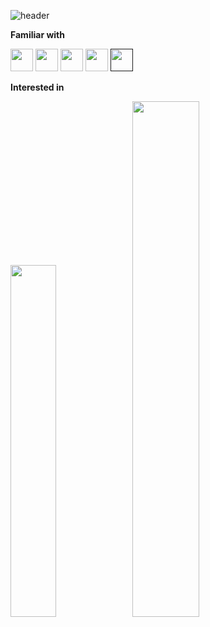 ![header](https://capsule-render.vercel.app/api?type=waving&&&color=add8e6&height=200&section=header&text=Hello,%20I'm%20Yoon&fontSize=36&animation=fadeIn&fontColor=fafafa)



**Familiar with**

<a href="https://unity.com/kr/"><img src="https://img.shields.io/badge/unity-000000?style=for-the-badge&logo=unity&logoColor=#FFFFFF" height="36"/></a>
<a href="https://www.unrealengine.com/ko/unreal-engine-5"><img src="https://img.shields.io/badge/unreal-000000?style=for-the-badge&logo=unrealengine&logoColor=#0E1128" height="36"/></a>
<a href="https://www.python.org/"><img src="https://img.shields.io/badge/python-000000?style=for-the-badge&logo=python&logoColor=#3776AB" height="36"/></a>
<a href="https://www.unrealengine.com/ko/unreal-engine-5"><img src="https://img.shields.io/badge/java-000000?style=for-the-badge&logo=java&logoColor=white" height="36"/></a>
<a href=""><img src="https://img.shields.io/badge/django-000000?style=for-the-badge&logo=django&logoColor=white" height="36"/></a>



**Interested in**

<p>
<!--     <img width="56.1%" alt="wakatimestat" src="https://user-images.githubusercontent.com/48207131/166133232-0d06f860-6d55-419c-89e3-6f28fc76467c.svg" /> -->
    <img width="38%" src="https://github-readme-stats.vercel.app/api/top-langs/?username=yoonB-dev&layout=compact&theme=dark&hide_border=true&langs_count=6&v=2" />
    <img width="46%" src="https://github-readme-stats.vercel.app/api?username=yoonB-dev&theme=dark&hide_border=true&count_private=true"/>
</p>
</div>

